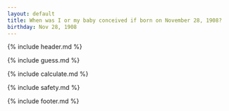 ```yaml
---
layout: default
title: When was I or my baby conceived if born on November 28, 1908?
birthday: Nov 28, 1908
---
```


{% include header.md %}

{% include guess.md %}

{% include calculate.md %}

{% include safety.md %}

{% include footer.md %}



